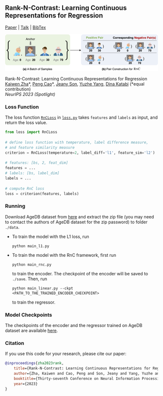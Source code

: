 ## Rank-N-Contrast: Learning Continuous Representations for Regression

[Paper](https://arxiv.org/abs/2210.01189) | [Talk](https://youtu.be/T7TCBDmxMO0?si=l4SBKnIu26k9uqVH) | [BibTex](assets/bibtex.txt)

<img src='assets/teaser.png'>

Rank-N-Contrast: Learning Continuous Representations for Regression\
[Kaiwen Zha](https://people.csail.mit.edu/kzha/)\*, [Peng Cao](https://people.csail.mit.edu/pengcao/)\*, [Jeany Son](https://jeanyson.github.io/), [Yuzhe Yang](https://www.mit.edu/~yuzhe/), [Dina Katabi](http://people.csail.mit.edu/dina/) (*equal contribution)\
_NeurIPS 2023 (Spotlight)_

### Loss Function
The loss function [`RnCLoss`](./loss.py#L34) in [`loss.py`](./loss.py) takes `features` and `labels` as input, and return the loss value.
```python
from loss import RnCLoss

# define loss function with temperature, label difference measure, 
# and feature similarity measure
criterion = RnCLoss(temperature=2, label_diff='l1', feature_sim='l2')

# features: [bs, 2, feat_dim]
features = ...
# labels: [bs, label_dim]
labels = ...

# compute RnC loss
loss = criterion(features, labels)
```

### Running
Download AgeDB dataset from [here](https://ibug.doc.ic.ac.uk/resources/agedb/) and extract the zip file (you may need to contact the authors of AgeDB dataset for the zip password) to folder `./data`.

- To train the model with the L1 loss, run 
    ```
    python main_l1.py
    ```
- To train the model with the RnC framework, first run 
    ```
    python main_rnc.py
    ```
    
    to train the encoder. The checkpoint of the encoder will be saved to `./save`. Then, run
    ```
    python main_linear.py --ckpt <PATH_TO_THE_TRAINED_ENCODER_CHECKPOINT>
    ```
  to train the regressor.

### Model Checkpoints
The checkpoints of the encoder and the regressor trained on AgeDB dataset are available [here](https://drive.google.com/file/d/11_W-wArbk5lgTCKyJY0fsPoALbx_Qkno/view?usp=sharing).

### Citation
If you use this code for your research, please cite our paper:
```bibtex
@inproceedings{zha2023rank,
    title={Rank-N-Contrast: Learning Continuous Representations for Regression},
    author={Zha, Kaiwen and Cao, Peng and Son, Jeany and Yang, Yuzhe and Katabi, Dina},
    booktitle={Thirty-seventh Conference on Neural Information Processing Systems},
    year={2023}
}
```
